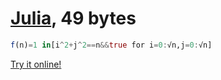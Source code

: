 # [Julia][1], 49 bytes
    
```julia
f(n)=1 in[i^2+j^2==n&&true for i=0:√n,j=0:√n]
```    
[Try it online!][2]
    
[1]: https://julialang.org/
[2]: https://tio.run/##bZNBjhMxFET3c4pejRLRSF1u220jhYuMZqQsiEiUaUYhI4UbcAaOx0VCvQ9LFrbSVfXt/8uV0/v5uNftfj9s1u1Ow3F9Or6kD6eXtNutj4/Xy/uX4fDtMhx306ffP3@t4@nfj@e7uevXH7unaRw0Dmkc8jiUcWjj0I2Azl7Va/EynIwlK5KxZM3smtlFs79na7L57KOyNdl88Xexpvic4vpqrlpfzVd/L@YWc4uxZm0z34w1unB9N9Z9bm/0Q0OT2DIbfU00Gl1Gm9FnQpISW2Gjdo5hkNCmMgfQpDJYRkK/olEVJHV6fng47M/f7Y9By0DjaMTIvFzDddyWrErGk3XcyZWzudn4bO0MZn3GZ2P0wO0Z38wVawsPYG0xThfF@upzqmsqXRivxqvxxfjimsX6hfaML3hqrlnb8NR4M954Umu7z@nmurnuum6@x1sz1MTwE2NNzDrhSqQgxo65Y/CYXMFSSyjE9GJ8kQ2leAhYLBA5EUaItAg7NMe7ICE1IjbK4S06XBHxEb6IEKmE69TijwiUcEjESjWyCotLqvGISDBJJE3ETPilJUKNBLtE5oRpwjVhm1pkngNIooii8FCYqB6vD9u7g/J2Oa7X87p53b9tbh8/Hza37Tj8/Xttt/9nI1sm738A